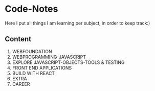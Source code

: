 # Code-Notes
Here I put all things I am learning per subject, in order to keep track:)

## Content
1) WEBFOUNDATION
2) WEBPROGRAMMING-JAVASCRIPT
3) EXPLORE JAVASCRIPT-OBJECTS-TOOLS & TESTING
4) FRONT END APPLICATIONS
5) BUILD WITH REACT
6) EXTRA
7) CAREER
